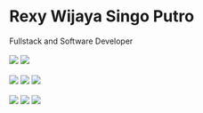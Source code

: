 <h1>Rexy Wijaya Singo Putro</h1>
Fullstack and Software Developer
<br>
<br>

<div class="frameworks d-flex flex-wrap justify-content-start">
<img src="https://img.shields.io/badge/language-django-green?logo=django&logoColor=green">
<img src="https://img.shields.io/badge/language-php-cc14cc?logo=php&logoColor=cc14cc">
</div>

<br>
<div class="languages d-flex flex-wrap justify-content-start">
<img src="https://img.shields.io/badge/language-flutter-4f8fc3?logo=flutter&logoColor=4f8fc3">
<img src="https://img.shields.io/badge/language-python-green?logo=python&logoColor=green">
<img src="https://img.shields.io/badge/language-laravel-ff5252?logo=laravel&logoColor=ff5252">
</div>

<br>
<div class="databases d-flex flex-wrap justify-content-start">
<img src="https://img.shields.io/badge/language-postgresql-4f8fc3?logo=postgresql&logoColor=4f8fc3">
<img src="https://img.shields.io/badge/language-python-green?logo=python&logoColor=green">
<img src="https://img.shields.io/badge/language-laravel-ff5252?logo=laravel&logoColor=ff5252">
</div>
